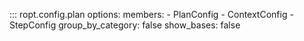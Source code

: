 ::: ropt.config.plan
    options:
        members:
            - PlanConfig
            - ContextConfig
            - StepConfig
        group_by_category: false
        show_bases: false
